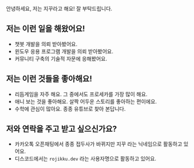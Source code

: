안녕하세요, 저는 지꾸라고 해요! 잘 부탁드립니다.

## 저는 이런 일을 해왔어요!
- 챗봇 개발을 의뢰 받아봤어요.
- 윈도우 응용 프로그램 개발을 의뢰 받아봤어요.
- 커뮤니티 구축의 기술적 자문에 응해봤어요.

## 저는 이런 것들을 좋아해요!
- 리듬게임을 자주 해요. 그 중에서도 프로세카를 가장 많이 해요.
- 애니 보는 것을 좋아해요. 살짝 어두운 스토리를 좋아하는 편이에요.
- 수학에 관심이 많아요. 종종 유튜브로 찾아 본답니다.

## 저와 연락을 주고 받고 싶으신가요?
- 카카오톡 오픈채팅에서 종종 접두사가 바뀌지만 지꾸 라는 닉네임으로 활동하고 있어요.
- 디스코드에서는 `rojikku.dev` 라는 사용자명으로 활동하고 있어요.
